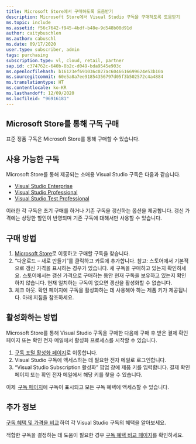 ```yaml
---
title: Microsoft Store에서 구매하도록 도움받기
description: Microsoft Store에서 Visual Studio 구독을 구매하도록 도움받기
ms.topic: include
ms.assetid: f56c7642-f945-4bdf-b48e-9d548b08d91d
author: caitybuschlen
ms.author: cabuschl
ms.date: 09/17/2020
user.type: subscriber, admin
tags: purchasing
subscription.type: vl, cloud, retail, partner
sap.id: c374762c-640b-8b2c-d049-bda9545e903c
ms.openlocfilehash: b16123ef691036c027ac6046616699624e53b10a
ms.sourcegitcommit: 60e5a8a7ee91854356797d05f3b502572c4a4884
ms.translationtype: HT
ms.contentlocale: ko-KR
ms.lasthandoff: 12/09/2020
ms.locfileid: "96916181"
---
```

## <a name="purchase-subscriptions-through-microsoft-store"></a>Microsoft Store를 통해 구독 구매 

표준 정품 구독은 Microsoft Store를 통해 구매할 수 있습니다.  

## <a name="subscriptions-available"></a>사용 가능한 구독 

Microsoft Store를 통해 제공되는 소매용 Visual Studio 구독은 다음과 같습니다. 

* [Visual Studio Enterprise](https://www.microsoft.com/p/visual-studio-enterprise-subscription/dg7gmgf0dst4?activetab=pivot%3aoverviewtab)
* [Visual Studio Professional](https://www.microsoft.com/p/visual-studio-professional-subscription/dg7gmgf0dst3?activetab=pivot%3aoverviewtab) 
* [Visual Studio Test Professional](https://www.microsoft.com/p/visual-studio-test-professional-subscription/dg7gmgf0dst6?activetab=pivot%3aoverviewtab)

이러한 각 구독은 초기 구매를 하거나 기존 구독을 갱신하는 옵션을 제공합니다. 갱신 가격에는 상당한 할인이 반영되며 기존 구독에 대해서만 사용할 수 있습니다.  

## <a name="how-to-purchase"></a>구매 방법 

1. [Microsoft Store](https://www.microsoft.com/store)로 이동하고 구매할 구독을 찾습니다.
1. “다운로드 – 새로 만들기”를 클릭하고 카트에 추가합니다. 참고: 스토어에서 기본적으로 갱신 가격을 표시하는 경우가 있습니다. 새 구독을 구매하고 있는지 확인하세요. 스토어에서는 갱신 가격으로 구매하는 동안 현재 구독을 보유하고 있는지 확인하지 않습니다. 현재 일치하는 구독이 없으면 갱신을 활성화할 수 없습니다.
1. 체크 아웃. 확인 페이지에 구독을 활성화하는 데 사용해야 하는 제품 키가 제공됩니다. 아래 지침을 참조하세요. 

## <a name="how-to-activate"></a>활성화하는 방법  

Microsoft Store를 통해 Visual Studio 구독을 구매한 다음에 구매 후 받은 결제 확인 페이지 또는 확인 전자 메일에서 활성화 프로세스를 시작할 수 있습니다. 

1. [구독 포털 활성화 페이지](https://my.visualstudio.com/subscriptions/activate)로 이동합니다.
1. Visual Studio 구독에 액세스하는 데 필요한 전자 메일로 로그인합니다. 
1. “Visual Studio Subscription 활성화” 팝업 창에 제품 키를 입력합니다. 결제 확인 페이지 또는 확인 전자 메일에서 해당 키를 찾을 수 있습니다. 

이제  [구독 페이지](https://my.visualstudio.com/subscriptions)에 구독이 표시되고 모든 구독 혜택에 액세스할 수 있습니다. 

## <a name="more-information"></a>추가 정보 

[구독 혜택 및 가격을 비교](https://visualstudio.microsoft.com/vs/pricing/) 하여 각 Visual Studio 구독의 혜택을 알아보세요. 

적합한 구독을 결정하는 데 도움이 필요한 경우 [구독 혜택 비교 페이지](https://visualstudio.microsoft.com/vs/benefits/)를 확인하세요.
